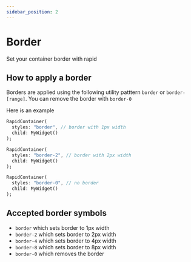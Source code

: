 ```yaml
---
sidebar_position: 2
---
```


# Border

Set your container border with rapid

## How to apply a border

Borders are applied using the following utility patttern `border` or `border-[range]`. You can remove the border with `border-0`


Here is an example

```dart
RapidContainer(
  styles: "border", // border with 1px width
  child: MyWidget()
);

RapidContainer(
  styles: "border-2", // border with 2px width
  child: MyWidget()
);

RapidContainer(
  styles: "border-0", // no border
  child: MyWidget()
);
```

## Accepted border symbols

* `border` which sets border to 1px width 
* `border-2` which sets border to 2px width 
* `border-4` which sets border to 4px width 
* `border-8` which sets border to 8px width 
* `border-0` which removes the border

